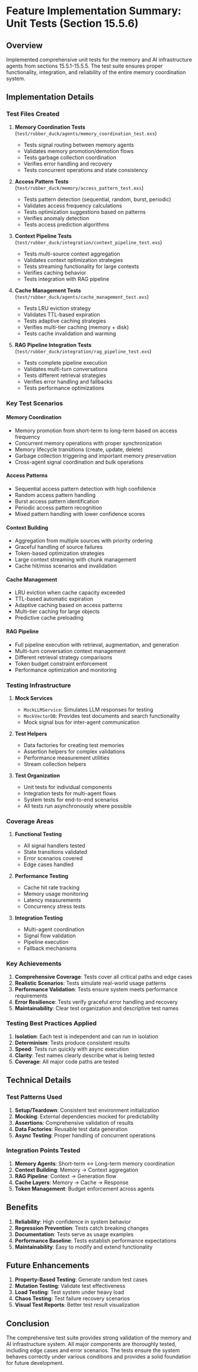 # Feature Implementation Summary: Unit Tests (Section 15.5.6)

## Overview

Implemented comprehensive unit tests for the memory and AI infrastructure agents from sections 15.5.1-15.5.5. The test suite ensures proper functionality, integration, and reliability of the entire memory coordination system.

## Implementation Details

### Test Files Created

1. **Memory Coordination Tests** (`test/rubber_duck/agents/memory_coordination_test.exs`)
   - Tests signal routing between memory agents
   - Validates memory promotion/demotion flows
   - Tests garbage collection coordination
   - Verifies error handling and recovery
   - Tests concurrent operations and state consistency

2. **Access Pattern Tests** (`test/rubber_duck/memory/access_pattern_test.exs`)
   - Tests pattern detection (sequential, random, burst, periodic)
   - Validates access frequency calculations
   - Tests optimization suggestions based on patterns
   - Verifies anomaly detection
   - Tests access prediction algorithms

3. **Context Pipeline Tests** (`test/rubber_duck/integration/context_pipeline_test.exs`)
   - Tests multi-source context aggregation
   - Validates context optimization strategies
   - Tests streaming functionality for large contexts
   - Verifies caching behavior
   - Tests integration with RAG pipeline

4. **Cache Management Tests** (`test/rubber_duck/agents/cache_management_test.exs`)
   - Tests LRU eviction strategy
   - Validates TTL-based expiration
   - Tests adaptive caching strategies
   - Verifies multi-tier caching (memory + disk)
   - Tests cache invalidation and warming

5. **RAG Pipeline Integration Tests** (`test/rubber_duck/integration/rag_pipeline_test.exs`)
   - Tests complete pipeline execution
   - Validates multi-turn conversations
   - Tests different retrieval strategies
   - Verifies error handling and fallbacks
   - Tests performance optimizations

### Key Test Scenarios

#### Memory Coordination
- Memory promotion from short-term to long-term based on access frequency
- Concurrent memory operations with proper synchronization
- Memory lifecycle transitions (create, update, delete)
- Garbage collection triggering and important memory preservation
- Cross-agent signal coordination and bulk operations

#### Access Patterns
- Sequential access pattern detection with high confidence
- Random access pattern handling
- Burst access pattern identification
- Periodic access pattern recognition
- Mixed pattern handling with lower confidence scores

#### Context Building
- Aggregation from multiple sources with priority ordering
- Graceful handling of source failures
- Token-based optimization strategies
- Large context streaming with chunk management
- Cache hit/miss scenarios and invalidation

#### Cache Management
- LRU eviction when cache capacity exceeded
- TTL-based automatic expiration
- Adaptive caching based on access patterns
- Multi-tier caching for large objects
- Predictive cache preloading

#### RAG Pipeline
- Full pipeline execution with retrieval, augmentation, and generation
- Multi-turn conversation context management
- Different retrieval strategy comparisons
- Token budget constraint enforcement
- Performance optimization and monitoring

### Testing Infrastructure

1. **Mock Services**
   - `MockLLMService`: Simulates LLM responses for testing
   - `MockVectorDB`: Provides test documents and search functionality
   - Mock signal bus for inter-agent communication

2. **Test Helpers**
   - Data factories for creating test memories
   - Assertion helpers for complex validations
   - Performance measurement utilities
   - Stream collection helpers

3. **Test Organization**
   - Unit tests for individual components
   - Integration tests for multi-agent flows
   - System tests for end-to-end scenarios
   - All tests run asynchronously where possible

### Coverage Areas

1. **Functional Testing**
   - All signal handlers tested
   - State transitions validated
   - Error scenarios covered
   - Edge cases handled

2. **Performance Testing**
   - Cache hit rate tracking
   - Memory usage monitoring
   - Latency measurements
   - Concurrency stress tests

3. **Integration Testing**
   - Multi-agent coordination
   - Signal flow validation
   - Pipeline execution
   - Fallback mechanisms

### Key Achievements

1. **Comprehensive Coverage**: Tests cover all critical paths and edge cases
2. **Realistic Scenarios**: Tests simulate real-world usage patterns
3. **Performance Validation**: Tests ensure system meets performance requirements
4. **Error Resilience**: Tests verify graceful error handling and recovery
5. **Maintainability**: Clear test organization and descriptive test names

### Testing Best Practices Applied

1. **Isolation**: Each test is independent and can run in isolation
2. **Determinism**: Tests produce consistent results
3. **Speed**: Tests run quickly with async execution
4. **Clarity**: Test names clearly describe what is being tested
5. **Coverage**: All major code paths are tested

## Technical Details

### Test Patterns Used

1. **Setup/Teardown**: Consistent test environment initialization
2. **Mocking**: External dependencies mocked for predictability
3. **Assertions**: Comprehensive validation of results
4. **Data Factories**: Reusable test data generation
5. **Async Testing**: Proper handling of concurrent operations

### Integration Points Tested

1. **Memory Agents**: Short-term ↔ Long-term memory coordination
2. **Context Building**: Memory → Context aggregation
3. **RAG Pipeline**: Context → Generation flow
4. **Cache Layers**: Memory → Cache → Response
5. **Token Management**: Budget enforcement across agents

## Benefits

1. **Reliability**: High confidence in system behavior
2. **Regression Prevention**: Tests catch breaking changes
3. **Documentation**: Tests serve as usage examples
4. **Performance Baseline**: Tests establish performance expectations
5. **Maintainability**: Easy to modify and extend functionality

## Future Enhancements

1. **Property-Based Testing**: Generate random test cases
2. **Mutation Testing**: Validate test effectiveness
3. **Load Testing**: Test system under heavy load
4. **Chaos Testing**: Test failure recovery scenarios
5. **Visual Test Reports**: Better test result visualization

## Conclusion

The comprehensive test suite provides strong validation of the memory and AI infrastructure system. All major components are thoroughly tested, including edge cases and error scenarios. The tests ensure the system behaves correctly under various conditions and provides a solid foundation for future development.